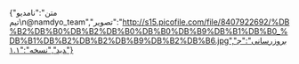 {"متن":"نامدیو تیم\n@namdyo_team","تصویر":"http://s15.picofile.com/file/8407922692/%DB%B2%DB%B0%DB%B2%DB%B0%DB%B0%DB%B9%DB%B1%DB%B0_%DB%B1%DB%B2%DB%B2%DB%B9%DB%B2%DB%B6.jpg","بروزرسانی":"جدید","نسخه":"۱.۱"}